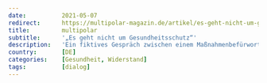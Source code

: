 ```yaml
---
date:          2021-05-07
redirect:      https://multipolar-magazin.de/artikel/es-geht-nicht-um-gesundheitsschutz
title:         multipolar
subtitle:      '„Es geht nicht um Gesundheitsschutz“'
description:   'Ein fiktives Gespräch zwischen einem Maßnahmenbefürworter und einem Kritiker'
country:       [DE]
categories:    [Gesundheit, Widerstand]
tags:          [dialog]
---
```

